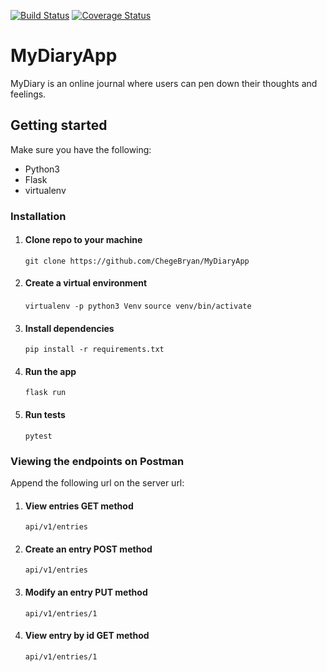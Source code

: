 [![Build Status](https://travis-ci.com/ChegeBryan/MyDiaryApp.svg?branch=develop)](https://travis-ci.com/ChegeBryan/MyDiaryApp) [![Coverage Status](https://coveralls.io/repos/github/ChegeBryan/MyDiaryApp/badge.svg?branch=master)](https://coveralls.io/github/ChegeBryan/MyDiaryApp?branch=master) 

# MyDiaryApp
MyDiary is an online journal where users can pen down their thoughts and feelings.

## Getting started

Make sure you have the following:
- Python3
- Flask
- virtualenv

### Installation

1. #### Clone repo to your machine
    ```git clone https://github.com/ChegeBryan/MyDiaryApp```

2. #### Create a virtual environment
    ```virtualenv -p python3 Venv```
    ```source venv/bin/activate```

3. #### Install dependencies
    ```pip install -r requirements.txt```

4. #### Run the app
    ```flask run```

5. #### Run tests
    ```pytest```


### Viewing the endpoints on Postman

Append the following url on the server url:

1. #### View entries GET method
    ```api/v1/entries```

2. #### Create an entry POST method
    ```api/v1/entries```

3. #### Modify an entry PUT method
    ```api/v1/entries/1```

4. #### View entry by id GET method
    ```api/v1/entries/1```

